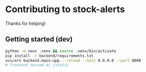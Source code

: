 # Contributing to stock-alerts

Thanks for helping!

## Getting started (dev)
```bash
python -m venv .venv && source .venv/bin/activate
pip install -r backend/requirements.txt
uvicorn backend.main:app --reload --host 0.0.0.0 --port 8000
# frontend served at /static
